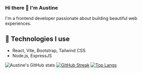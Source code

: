 ### Hi there 👋 I'm Austine

I'm a frontend developer passionate about building beautiful web experiences.

## 🔧 Technologies I use
- React, Vite, Bootstrap, Tailwind CSS
- Node.js, ExpressJS

![Austine's GitHub stats](https://github-readme-stats.vercel.app/api?username=AustineBill&show_icons=true&theme=dark)
[![GitHub Streak](https://github-readme-streak-stats.herokuapp.com/?user=AustineBill&theme=dark)](https://git.io/streak-stats)
[![Top Langs](https://github-readme-stats.vercel.app/api/top-langs/?username=AustineBill&layout=compact)](https://github.com/anuraghazra/github-readme-stats)
